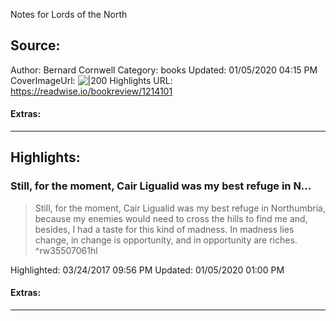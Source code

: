 Notes for Lords of the North

## Source:
Author: Bernard Cornwell
Category: books
Updated: 01/05/2020 04:15 PM
CoverImageUrl: 
![|200](https://images-na.ssl-images-amazon.com/images/I/51FUJIL2ZcL._SL200_.jpg)
Highlights URL: https://readwise.io/bookreview/1214101


#### Extras:




 
-----
 ## Highlights:

### Still, for the moment, Cair Ligualid was my best refuge in N...
>Still, for the moment, Cair Ligualid was my best refuge in Northumbria, because my enemies would need to cross the hills to find me and, besides, I had a taste for this kind of madness. In madness lies change, in change is opportunity, and in opportunity are riches. ^rw35507061hl


Highlighted: 03/24/2017 09:56 PM
Updated: 01/05/2020 01:00 PM


#### Extras:





------

